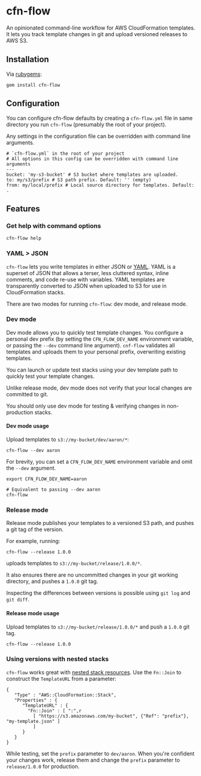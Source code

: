# cfn-flow
An opinionated command-line workflow for AWS CloudFormation templates. It lets you track template changes in git and upload versioned releases to AWS S3.

## Installation

Via [rubygems](https://rubygems.org/gems/cfn-flow):
```
gem install cfn-flow
```

## Configuration

You can configure cfn-flow defaults by creating a `cfn-flow.yml` file in same
directory you run `cfn-flow` (presumably the root of your project).

Any settings in the configuration file can be overridden with command line
arguments.

```
# `cfn-flow.yml` in the root of your project
# All options in this config can be overridden with command line arguments
---
bucket: 'my-s3-bucket' # S3 bucket where templates are uploaded.
to: my/s3/prefix # S3 path prefix. Default: '' (empty)
from: my/local/prefix # Local source directory for templates. Default: .
```

## Features

### Get help with command options

```
cfn-flow help
```

### YAML > JSON

`cfn-flow` lets you write templates in either JSON or
[YAML](http://www.yaml.org). YAML is a superset of JSON that allows a terser,
less cluttered syntax, inline comments, and code re-use with variables. YAML
templates are transparently converted to JSON when uploaded to S3 for use in
CloudFormation stacks.

There are two modes for running `cfn-flow`: dev mode, and release mode.

### Dev mode

Dev mode allows you to quickly test template changes. You configure a personal
dev prefix (by setting the `CFN_FLOW_DEV_NAME` environment variable, or passing the `--dev` command line argument). `cnf-flow` validates all templates and uploads them to your personal prefix, overwriting existing templates.

You can launch or update test stacks using your dev template path to quickly test your
template changes.

Unlike release mode, dev mode does not verify that your local changes are
committed to git.

You should only use dev mode for testing & verifying changes in non-production stacks.

#### Dev mode usage

Upload templates to `s3://my-bucket/dev/aaron/*`:
```
cfn-flow --dev aaron
```

For brevity, you can set a `CFN_FLOW_DEV_NAME` environment variable and omit the
`--dev` argument.

```
export CFN_FLOW_DEV_NAME=aaron

# Equivalent to passing --dev aaron
cfn-flow
```

### Release mode

Release mode publishes your templates to a versioned S3 path, and pushes a git
tag of the version.

For example, running:
```
cfn-flow --release 1.0.0
```
uploads templates to `s3://my-bucket/release/1.0.0/*`.

It also ensures there are no uncommitted changes in your git working
directory, and pushes a `1.0.0` git tag.

Inspecting the differences between versions is possible using `git log` and `git
diff`.

#### Release mode usage

Upload templates to `s3://my-bucket/release/1.0.0/*` and push a `1.0.0` git tag.

```
cfn-flow --release 1.0.0
```


### Using versions with nested stacks

`cfn-flow` works great with [nested stack
resources](http://docs.aws.amazon.com/AWSCloudFormation/latest/UserGuide/aws-properties-stack.html). Use the `Fn::Join` to construct the `TemplateURL` from a parameter:

```
{
   "Type" : "AWS::CloudFormation::Stack",
   "Properties" : {
      "TemplateURL" : {
        "Fn::Join" : [ ":",r
          [ "https://s3.amazonaws.com/my-bucket", {"Ref": "prefix"}, "my-template.json" ]
          ]
      }
   }
}
```

While testing, set the `prefix` parameter to `dev/aaron`. When you're confident your changes work, release them and change the `prefix` parameter to `release/1.0.0` for production.
